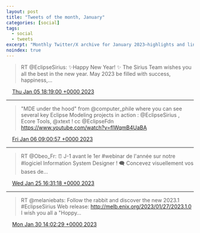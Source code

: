 ```yaml
---
layout: post
title: "Tweets of the month, January"
categories: [social]
tags:
  - social
  - tweets
excerpt: "Monthly Twitter/X archive for January 2023—highlights and links for a quick catch‑up."
noindex: true
---
```

> RT @EclipseSirius: ✨Happy New Year! ✨
> The Sirius Team wishes you all the best in the new year. May 2023 be filled with success, happiness,…

<img src="{{ site.url }}/media/tweet.ico" width="12" /> [Thu Jan 05 18:19:00 +0000 2023](https://twitter.com/bruncedric/status/1611064739152465954)

----

> "MDE under the hood" from @computer_phile where you can see several key Eclipse Modeling projects in action : @EclipseSirius , Ecore Tools, @xtext !  cc @EclipseFdn   https://www.youtube.com/watch?v=flWqmB4UaBA

<img src="{{ site.url }}/media/tweet.ico" width="12" /> [Fri Jan 06 09:00:57 +0000 2023](https://twitter.com/bruncedric/status/1611286689288273920)

----

> RT @Obeo_Fr: ⏰ J-1 avant le 1er #webinar de l'année sur notre #logiciel Information System Designer !
> 🗨️ Concevez visuellement vos bases de…

<img src="{{ site.url }}/media/tweet.ico" width="12" /> [Wed Jan 25 16:31:18 +0000 2023](https://twitter.com/bruncedric/status/1618285390766698501)

----

> RT @melaniebats: Follow the rabbit and discover the new 2023.1 #EclipseSirius Web release:
> http://melb.enix.org/2023/01/27/2023.1.0
> I wish you all a "Hoppy…

<img src="{{ site.url }}/media/tweet.ico" width="12" /> [Mon Jan 30 14:02:29 +0000 2023](https://twitter.com/bruncedric/status/1620059881255632904)
